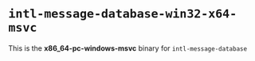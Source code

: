 # `intl-message-database-win32-x64-msvc`

This is the **x86_64-pc-windows-msvc** binary for `intl-message-database`
